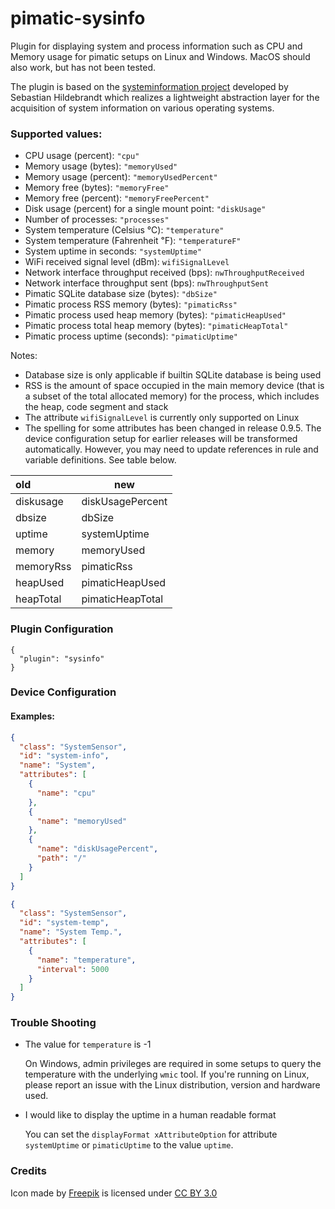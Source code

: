 pimatic-sysinfo
===============

Plugin for displaying  system and process information such as CPU and Memory usage 
 for pimatic setups on Linux and Windows. MacOS should also work, but has not been tested. 
 
The plugin is based on the 
 [systeminformation project](https://github.com/sebhildebrandt/systeminformation) 
 developed by Sebastian Hildebrandt which realizes a lightweight abstraction layer 
 for the acquisition of system information on various operating systems.

### Supported values:

* CPU usage (percent): `"cpu"`
* Memory usage (bytes): `"memoryUsed"`
* Memory usage (percent): `"memoryUsedPercent"`
* Memory free (bytes): `"memoryFree"`
* Memory free (percent): `"memoryFreePercent"`
* Disk usage (percent) for a single mount point: `"diskUsage"`
* Number of processes: `"processes"`
* System temperature (Celsius ℃): `"temperature"`
* System temperature (Fahrenheit ℉): `"temperatureF"`
* System uptime in seconds: `"systemUptime"`
* WiFi received signal level (dBm): `wifiSignalLevel` 
* Network interface throughput received (bps): `nwThroughputReceived` 
* Network interface throughput sent (bps): `nwThroughputSent` 
* Pimatic SQLite database size (bytes): `"dbSize"`
* Pimatic process RSS memory (bytes): `"pimaticRss"`
* Pimatic process used heap memory (bytes): `"pimaticHeapUsed"`
* Pimatic process total heap memory (bytes): `"pimaticHeapTotal"`
* Pimatic process uptime (seconds): `"pimaticUptime"`

Notes:
* Database size is only applicable if builtin SQLite database
  is being used
* RSS is the amount of space occupied in the main memory device 
  (that is a subset of the total allocated memory) for the 
  process, which includes the heap, code segment and stack
* The attribute `wifiSignalLevel` is currently only supported on Linux
* The spelling for some attributes has been changed in release 0.9.5. The device 
  configuration setup for earlier releases will be transformed 
  automatically. However, you may need to update references in rule and
  variable definitions. See table below.

| old | new |
|:----|-----|
| diskusage | diskUsagePercent |
| dbsize | dbSize |
| uptime | systemUptime |
| memory | memoryUsed |
| memoryRss | pimaticRss |
| heapUsed | pimaticHeapUsed |
| heapTotal | pimaticHeapTotal |
  
### Plugin Configuration

```
{ 
  "plugin": "sysinfo"
}
```

### Device Configuration

#### Examples:

```json
{
  "class": "SystemSensor",
  "id": "system-info",
  "name": "System",
  "attributes": [
    {
      "name": "cpu"
    },
    {
      "name": "memoryUsed"
    },
    {
      "name": "diskUsagePercent",
      "path": "/"
    }
  ]
}
```


```json
{
  "class": "SystemSensor",
  "id": "system-temp",
  "name": "System Temp.",
  "attributes": [
    {
      "name": "temperature",
      "interval": 5000
    }
  ]
}
```

### Trouble Shooting

* The value for `temperature` is -1
    
  On Windows, admin privileges are required in some setups to query the 
  temperature with the underlying `wmic` tool. If you're running on Linux,
  please report an issue with the Linux distribution, version and hardware 
  used.
  
* I would like to display the uptime in a human readable format

  You can set the `displayFormat xAttributeOption` for attribute `systemUptime`
  or `pimaticUptime` to the value `uptime`. 

### Credits

<div>Icon made by <a href="http://www.freepik.com" title="Freepik">Freepik</a> is licensed under <a href="http://creativecommons.org/licenses/by/3.0/" title="Creative Commons BY 3.0">CC BY 3.0</a></div>
